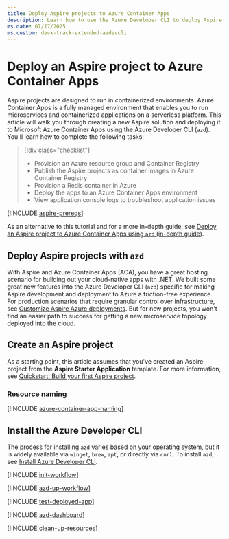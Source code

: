 ```yaml
---
title: Deploy Aspire projects to Azure Container Apps
description: Learn how to use the Azure Developer CLI to deploy Aspire projects to Azure.
ms.date: 07/17/2025
ms.custom: devx-track-extended-azdevcli
---
```


# Deploy an Aspire project to Azure Container Apps

Aspire projects are designed to run in containerized environments. Azure Container Apps is a fully managed environment that enables you to run microservices and containerized applications on a serverless platform. This article will walk you through creating a new Aspire solution and deploying it to Microsoft Azure Container Apps using the Azure Developer CLI (`azd`). You'll learn how to complete the following tasks:

> [!div class="checklist"]
>
> - Provision an Azure resource group and Container Registry
> - Publish the Aspire projects as container images in Azure Container Registry
> - Provision a Redis container in Azure
> - Deploy the apps to an Azure Container Apps environment
> - View application console logs to troubleshoot application issues

[!INCLUDE [aspire-prereqs](../../includes/aspire-prereqs.md)]

As an alternative to this tutorial and for a more in-depth guide, see [Deploy an Aspire project to Azure Container Apps using `azd` (in-depth guide)](aca-deployment-azd-in-depth.md).

## Deploy Aspire projects with `azd`

With Aspire and Azure Container Apps (ACA), you have a great hosting scenario for building out your cloud-native apps with .NET. We built some great new features into the Azure Developer CLI (`azd`) specific for making Aspire development and deployment to Azure a friction-free experience. For production scenarios that require granular control over infrastructure, see [Customize Aspire Azure deployments](customize-deployments.md). But for new projects, you won't find an easier path to success for getting a new microservice topology deployed into the cloud.

## Create an Aspire project

As a starting point, this article assumes that you've created an Aspire project from the **Aspire Starter Application** template. For more information, see [Quickstart: Build your first Aspire project](../../get-started/build-your-first-aspire-app.md).

### Resource naming

[!INCLUDE [azure-container-app-naming](../../includes/azure-container-app-naming.md)]

## Install the Azure Developer CLI

The process for installing `azd` varies based on your operating system, but it is widely available via `winget`, `brew`, `apt`, or directly via `curl`. To install `azd`, see [Install Azure Developer CLI](/azure/developer/azure-developer-cli/install-azd).

[!INCLUDE [init-workflow](../includes/init-workflow.md)]

[!INCLUDE [azd-up-workflow](../includes/azd-up-workflow.md)]

[!INCLUDE [test-deployed-app](../includes/test-deployed-app.md)]

[!INCLUDE [azd-dashboard](../includes/azd-dashboard.md)]

[!INCLUDE [clean-up-resources](../../includes/clean-up-resources.md)]
